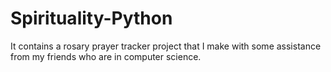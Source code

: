 # Spirituality-Python
It contains a rosary prayer tracker project that I make with some assistance from my friends who are in computer science.
